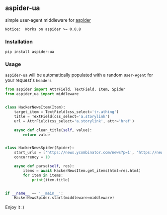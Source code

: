 ## aspider-ua

simple user-agent middleware for [aspider](https://github.com/howie6879/aspider)

```text
Notice:  Works on aspider >= 0.0.8
```

### Installation

```shell
pip install aspider-ua
```

### Usage

`aspider-ua` will be automatically populated with a random `User-Agent` for your request's `headers`

```python
from aspider import AttrField, TextField, Item, Spider
from aspider_ua import middleware


class HackerNewsItem(Item):
    target_item = TextField(css_select='tr.athing')
    title = TextField(css_select='a.storylink')
    url = AttrField(css_select='a.storylink', attr='href')

    async def clean_title(self, value):
        return value


class HackerNewsSpider(Spider):
    start_urls = ['https://news.ycombinator.com/news?p=1', 'https://news.ycombinator.com/news?p=2']
    concurrency = 10

    async def parse(self, res):
        items = await HackerNewsItem.get_items(html=res.html)
        for item in items:
            print(item.title)


if __name__ == '__main__':
    HackerNewsSpider.start(middleware=middleware)
```

Enjoy it :)
